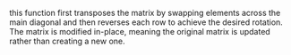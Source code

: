 this function first transposes the matrix by swapping elements across the main diagonal and then reverses each row to achieve the desired rotation. The matrix is modified in-place, meaning the original matrix is updated rather than creating a new one.